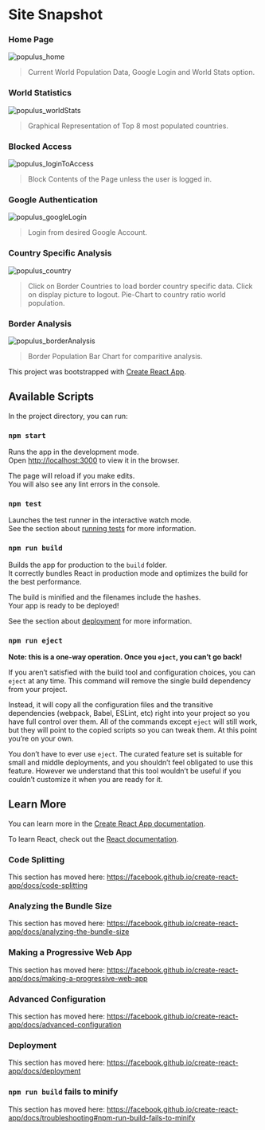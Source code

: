# Site Snapshot

### Home Page
![populus_home](https://user-images.githubusercontent.com/65038837/95621208-f19a7f00-0a8e-11eb-96fc-bb0782321abe.png)
> Current World Population Data, Google Login and World Stats option.

### World Statistics
![populus_worldStats](https://user-images.githubusercontent.com/65038837/95621435-4ccc7180-0a8f-11eb-9c42-8b99d7bf7d06.png)
> Graphical Representation of Top 8 most populated countries.

### Blocked Access
![populus_loginToAccess](https://user-images.githubusercontent.com/65038837/95621568-8b622c00-0a8f-11eb-80c7-bee3b37b780f.png)
> Block Contents of the Page unless the user is logged in.

### Google Authentication
![populus_googleLogin](https://user-images.githubusercontent.com/65038837/95621685-bba9ca80-0a8f-11eb-8e1a-aaf462dc075e.png)
> Login from desired Google Account.

### Country Specific Analysis
![populus_country](https://user-images.githubusercontent.com/65038837/95621760-dd0ab680-0a8f-11eb-882e-47b549d9f746.png)
> Click on Border Countries to load border country specific data.
> Click on display picture to logout.
> Pie-Chart to country ratio world population.

### Border Analysis
![populus_borderAnalysis](https://user-images.githubusercontent.com/65038837/95621978-3c68c680-0a90-11eb-88ef-ff8a8fecc416.png)
> Border Population Bar Chart for comparitive analysis. 

This project was bootstrapped with [Create React App](https://github.com/facebook/create-react-app).

## Available Scripts

In the project directory, you can run:

### `npm start`

Runs the app in the development mode.<br />
Open [http://localhost:3000](http://localhost:3000) to view it in the browser.

The page will reload if you make edits.<br />
You will also see any lint errors in the console.

### `npm test`

Launches the test runner in the interactive watch mode.<br />
See the section about [running tests](https://facebook.github.io/create-react-app/docs/running-tests) for more information.

### `npm run build`

Builds the app for production to the `build` folder.<br />
It correctly bundles React in production mode and optimizes the build for the best performance.

The build is minified and the filenames include the hashes.<br />
Your app is ready to be deployed!

See the section about [deployment](https://facebook.github.io/create-react-app/docs/deployment) for more information.

### `npm run eject`

**Note: this is a one-way operation. Once you `eject`, you can’t go back!**

If you aren’t satisfied with the build tool and configuration choices, you can `eject` at any time. This command will remove the single build dependency from your project.

Instead, it will copy all the configuration files and the transitive dependencies (webpack, Babel, ESLint, etc) right into your project so you have full control over them. All of the commands except `eject` will still work, but they will point to the copied scripts so you can tweak them. At this point you’re on your own.

You don’t have to ever use `eject`. The curated feature set is suitable for small and middle deployments, and you shouldn’t feel obligated to use this feature. However we understand that this tool wouldn’t be useful if you couldn’t customize it when you are ready for it.

## Learn More

You can learn more in the [Create React App documentation](https://facebook.github.io/create-react-app/docs/getting-started).

To learn React, check out the [React documentation](https://reactjs.org/).

### Code Splitting

This section has moved here: https://facebook.github.io/create-react-app/docs/code-splitting

### Analyzing the Bundle Size

This section has moved here: https://facebook.github.io/create-react-app/docs/analyzing-the-bundle-size

### Making a Progressive Web App

This section has moved here: https://facebook.github.io/create-react-app/docs/making-a-progressive-web-app

### Advanced Configuration

This section has moved here: https://facebook.github.io/create-react-app/docs/advanced-configuration

### Deployment

This section has moved here: https://facebook.github.io/create-react-app/docs/deployment

### `npm run build` fails to minify

This section has moved here: https://facebook.github.io/create-react-app/docs/troubleshooting#npm-run-build-fails-to-minify
